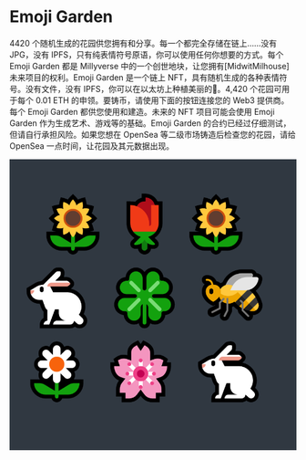 # Emoji Garden

4420 个随机生成的花园供您拥有和分享。每一个都完全存储在链上……没有 JPG，没有 IPFS，只有纯表情符号原语，你可以使用任何你想要的方式。每个 Emoji Garden 都是 Millyverse 中的一个创世地块，让您拥有[MidwitMilhouse]未来项目的权利。Emoji Garden 是一个链上 NFT，具有随机生成的各种表情符号。没有文件，没有 IPFS，你可以在以太坊上种植美丽的🌷。4,420 个花园可用于每个 0.01 ETH 的申领。要铸币，请使用下面的按钮连接您的 Web3 提供商。每个 Emoji Garden 都供您使用和建造。未来的 NFT 项目可能会使用 Emoji Garden 作为生成艺术、游戏等的基础。Emoji Garden 的合约已经过仔细测试，但请自行承担风险。如果您想在 OpenSea 等二级市场铸造后检查您的花园，请给 OpenSea 一点时间，让花园及其元数据出现。

![nft](1.png)
